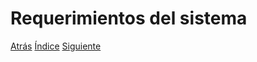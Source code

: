 # Requerimientos del sistema




[Atrás](https://github.com/Ibis-C/Metodos-de-organizaci-n/blob/José_Emmanuel_Bacab_Moreno/Requerimientosusuario.md#requerimientos-de-usuario)
[Índice](https://github.com/Ibis-C/Metodos-de-organizaci-n/tree/main#%C3%ADndice "íNDICE")
[Siguiente](https://github.com/Ibis-C/Metodos-de-organizaci-n/blob/Ruth-Castro/Investigación.md#investigación)
